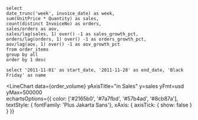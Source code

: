 ```order_volume

select
date_trunc('week', invoice_date) as week,
sum(UnitPrice * Quantity) as sales,
count(distinct InvoiceNo) as orders,
sales/orders as aov,
sales/lag(sales, 1) over() -1 as sales_growth_pct,
orders/lag(orders, 1) over() -1 as orders_growth_pct,
aov/lag(aov, 1) over() -1 as aov_growth_pct
from order_items
group by all
order by 1 desc

```

```seasons
select '2011-11-01' as start_date, '2011-11-28' as end_date, 'Black Friday' as name
```

<!-- <Alert class="border rounded px-4 py-2" status="success">

Et officia sit ea ex tempor dolor esse aute. Magna ad nisi cillum nulla reprehenderit proident adipisicing dolore consectetur magna ut elit.

</Alert> -->

<BigValue data={order_volume} value=sales comparison=sales_growth_pct comparisonTitle="last week" fmt=usd/>
<BigValue data={order_volume} value=orders comparison=orders_growth_pct comparisonTitle="last week"/>
<BigValue data={order_volume} value=aov title="AOV" comparison=aov_growth_pct comparisonTitle="last week" fmt=usd/>

<LineChart 
  data={order_volume} 
  yAxisTitle="in Sales" 
  y=sales 
  yFmt=usd 
  yMax=500000  
  echartsOptions={{
      color: ['#2165b0', '#7a7fbd', '#57b4ad', '#8cb87a'],
      textStyle: { fontFamily: 'Plus Jakarta Sans'},
      xAxis: {
        axisTick: {
          show: false
        }
      }
    }}
>
  <ReferenceArea data={seasons} xMin=start_date xMax=end_date label=name/>
</LineChart>

<!-- <ButtonGroup name=period>
    <ButtonGroupItem valueLabel="Weekly" value="week" />
    <ButtonGroupItem valueLabel="Daily" value="day" />
    <ButtonGroupItem valueLabel="Monthly" value="month" />
</ButtonGroup> -->

<!-- <Alert class="border rounded px-4 py-2">

# Action item

Et officia sit ea ex tempor dolor esse aute. Magna ad nisi cillum nulla reprehenderit proident adipisicing dolore consectetur magna ut elit.

</Alert>

<Alert class="border rounded px-4 py-2">

# Action item

Et officia sit ea ex tempor dolor esse aute. Magna ad nisi cillum nulla reprehenderit proident adipisicing dolore consectetur magna ut elit.

</Alert> -->
